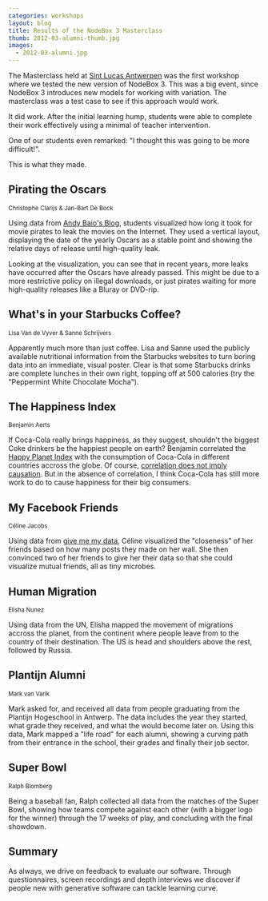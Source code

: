 ```yaml
---
categories: workshops
layout: blog
title: Results of the NodeBox 3 Masterclass
thumb: 2012-03-alumni-thumb.jpg
images:
  - 2012-03-alumni.jpg
---
```

The Masterclass held at [Sint Lucas Antwerpen][sla] was the first workshop where we tested the new version of NodeBox 3. This was a big event, since NodeBox 3 introduces new models for working with variation. The masterclass was a test case to see if this approach would work.

It did work. After the initial learning hump, students were able to complete their work effectively using a minimal of teacher intervention. 

One of our students even remarked: "I thought this was going to be more difficult!".

This is what they made.

Pirating the Oscars
-------------------
<small>Christophe Clarijs &amp; Jan-Bart De Bock</small>

Using data from [Andy Baio's Blog][waxy], students visualized how long it took for movie pirates to leak the movies on the Internet. They used a vertical layout, displaying the date of the yearly Oscars as a stable point and showing the relative days of release until high-quality leak.

Looking at the visualization, you can see that in recent years, more leaks have occurred after the Oscars have already passed. This might be due to a more restrictive policy on illegal downloads, or just pirates waiting for more high-quality releases like a Bluray or DVD-rip.

What's in your Starbucks Coffee?
--------------------------------
<small>Lisa Van de Vyver &amp; Sanne Schrijvers</small>

Apparently much more than just coffee. Lisa and Sanne used the publicly available nutritional information from the Starbucks websites to turn boring data into an immediate, visual poster. Clear is that some Starbucks drinks are complete lunches in their own right, topping off at 500 calories (try the "Peppermint White Chocolate Mocha").

The Happiness Index
-------------------
<small>Benjamin Aerts</small>

If Coca-Cola really brings happiness, as they suggest, shouldn't the biggest Coke drinkers be the happiest people on earth? Benjamin correlated the [Happy Planet Index][] with the consumption of Coca-Cola in different countries accross the globe. Of course, [correlation does not imply causation][correlation]. But in the absence of correlation, I think Coca-Cola has still more work to do to cause happiness for their big consumers.

My Facebook Friends
-------------------
<small>Céline Jacobs</small>

Using data from [give me my data][], Céline visualized the "closeness" of her friends based on how many posts they made on her wall. She then convinced two of her friends to give her their data so that she could visualize mutual friends, all as tiny microbes.

Human Migration
---------------
<small>Elisha Nunez</small>

Using data from the UN, Elisha mapped the movement of migrations accross the planet, from the continent where people leave from to the country of their destination. The US is head and shoulders above the rest, followed by Russia. 

Plantijn Alumni
---------------
<small>Mark van Varik</small>

Mark asked for, and received all data from people graduating from the Plantijn Hogeschool in Antwerp. The data includes the year they started, what grade they received, and what the would become later on. Using this data, Mark mapped a "life road" for each alumni, showing a curving path from their entrance in the school, their grades and finally their job sector.

Super Bowl
----------
<small>Ralph Blomberg</small>

Being a baseball fan, Ralph collected all data from the matches of the Super Bowl, showing how teams compete against each other (with a bigger logo for the winner) through the 17 weeks of play, and concluding with the final showdown. 

Summary
-------
As always, we drive on feedback to evaluate our software. Through questionnaires, screen recordings and depth interviews we discover if people new with generative software can tackle learning curve.

[sla]: http://www.sintlucasantwerpen.be/
[waxy]: http://waxy.org/2012/01/mpaa_wins_the_oscar_screener_battle_but_loses_the_war/
[happy planet index]: http://www.happyplanetindex.org/
[correlation]: www.businessweek.com/magazine/correlation-or-causation-12012011-gfx.html
[give me my data]: http://givememydata.com/

